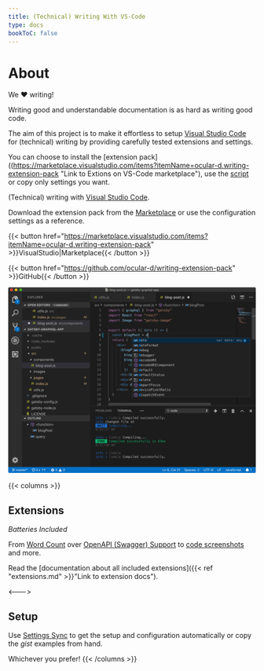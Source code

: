 ```yaml
---
title: (Technical) Writing With VS-Code
type: docs
bookToC: false
---
```


# About

We :heart: writing!

Writing good and understandable documentation is as hard as writing good code.

The aim of this project is to make it effortless to setup [Visual Studio Code](https://code.visualstudio.com "Link to VS-Code website") for (technical) writing by providing
carefully tested extensions and settings.

You can choose to install the [extension pack]((https://marketplace.visualstudio.com/items?itemName=ocular-d.writing-extension-pack "Link to Extions on VS-Code marketplace"), use the [script](https://gist.github.com/ocular-d/fbee902dc2bfbb77165e5067b18dcb1b "Link to gist with script") or copy only settings you want.

(Technical) writing with [Visual Studio Code](https://code.visualstudio.com "Link to VS-Code website").

Download the extension pack from the [Marketplace](https://marketplace.visualstudio.com/items?itemName=ocular-d.writing-extension-pack "Link to Extension on VS-Code marketplace") or use
the configuration settings as a reference.

{{< button href="https://marketplace.visualstudio.com/items?itemName=ocular-d.writing-extension-pack" >}}VisualStudio|Marketplace{{< /button >}}

{{< button href="https://github.com/ocular-d/writing-extension-pack" >}}GitHub{{< /button >}}


![Example image](vscode-docs.png)

{{< columns >}}
## Extensions

*Batteries Included*

From [Word Count](https://marketplace.visualstudio.com/items?itemName=ms-vscode.wordcount "Link to word count extension") over [OpenAPI (Swagger) Support](https://marketplace.visualstudio.com/items?itemName=42Crunch.vscode-openapi "Link to OpenAPI extension") to [code screenshots](https://marketplace.visualstudio.com/items?itemName=pnp.polacode "Link to polacode extension") and more.

Read the [documentation about all included extensions]({{< ref "extensions.md" >}}"Link to extension docs").

<--->

## Setup

Use [Settings Sync](https://marketplace.visualstudio.com/items?itemName=Shan.code-settings-sync "Link to settings sync on marketplace") to
get the setup and configuration automatically or copy the *gist* examples from hand.

Whichever you prefer!
{{< /columns >}}
